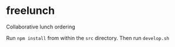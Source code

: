 freelunch
=========

Collaborative lunch ordering

Run `npm install` from within the `src` directory.  Then run `develop.sh`

